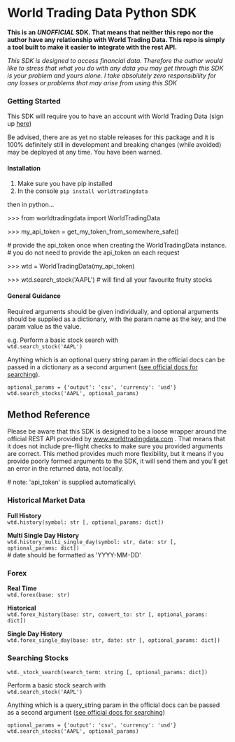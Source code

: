 # World Trading Data Python SDK

**This is an _UNOFFICIAL_ SDK. That means that neither this repo nor the author have any 
relationship with World Trading Data. This repo is simply a tool built to make it easier to 
integrate with the rest API.**

_This SDK is designed to access financial data. Therefore the author would like to stress that 
what you do with any data you may get through this SDK is your problem and yours alone. I take 
absolutely zero responsibility for any losses or problems that may arise from using this SDK_

### Getting Started

This SDK will require you to have an account with World Trading Data (sign up 
[here](https://www.worldtradingdata.com))

Be advised, there are as yet no stable releases for this package and it is 
100% definitely still in development and breaking changes (while avoided) may be deployed 
at any time. You have been warned.

#### Installation
1.  Make sure you have pip installed
2.  In the console `pip install worldtradingdata`


then in python...

\>>> from worldtradingdata import WorldTradingData

\>>> my_api_token = get_my_token_from_somewhere_safe()

\# provide the api_token once when creating the WorldTradingData instance. \
\# you do not need to provide the api_token on each request 

\>>> wtd = WorldTradingData(my_api_token)

\>>> wtd.search_stock('AAPL')
\# will find all your favourite fruity stocks

#### General Guidance
Required arguments should be given individually, and optional arguments should be 
supplied as a dictionary, with the param name as the key, and the param value as the value.

e.g.
Perform a basic stock search with\
`wtd.search_stock('AAPL')`

Anything which is an optional query string param in the official docs can be passed in a dictionary 
as a second argument 
([see official docs for searching](https://www.worldtradingdata.com/documentation#stocks-and-indexes)).

`optional_params = {'output': 'csv', 'currency': 'usd'}`
`wtd.search_stocks('AAPL', optional_params)`



## Method Reference

Please be aware that this SDK is designed to be a loose wrapper around the official REST API 
provided by www.worldtradingdata.com .
That means that it does not include pre-flight checks to make sure you provided arguments are correct. 
This method provides much more flexibility, but it means if you provide poorly formed arguments 
to the SDK, it will send them and you'll get an error in the 
returned data, not locally.

\# note: 'api_token' is supplied automatically\


### Historical Market Data
**Full History**\
`wtd.history(symbol: str [, optional_params: dict])`

**Multi Single Day History**\
`wtd.history_multi_single_day(symbol: str, date: str [, optional_params: dict])`\
\# date should be formatted as 'YYYY-MM-DD'

### Forex
**Real Time**\
`wtd.forex(base: str)`

**Historical**\
`wtd.forex_history(base: str, convert_to: str [, optional_params: dict])`

**Single Day History**\
`wtd.forex_single_day(base: str, date: str [, optional_params: dict])`

### Searching Stocks
`wtd._stock_search(search_term: string [, optional_params: dict])`

Perform a basic stock search with\
`wtd.search_stock('AAPL')`

Anything which is a query_string param in the official docs can be passed as a 
second argument ([see official docs for searching](https://www.worldtradingdata.com/documentation#stocks-and-indexes))

`optional_params = {'output': 'csv', 'currency': 'usd'}`
`wtd.search_stocks('AAPL', optional_params)`


